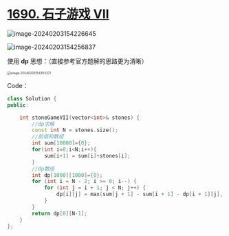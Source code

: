 # [1690. 石子游戏 VII](https://leetcode.cn/problems/stone-game-vii/)



![image-20240203154226645](http://henry-typora.oss-cn-beijing.aliyuncs.com/img/image-20240203154226645.png)

![image-20240203154256837](http://henry-typora.oss-cn-beijing.aliyuncs.com/img/image-20240203154256837.png)



使用 **dp** 思想：（直接参考官方题解的思路更为清晰）

<img src="http://henry-typora.oss-cn-beijing.aliyuncs.com/img/image-20240203154353371.png" alt="image-20240203154353371" style="zoom:50%;" />



Code：

```c++
class Solution {
public:

    int stoneGameVII(vector<int>& stones) {
        //dp求解
        const int N = stones.size();
        //前缀和数组
        int sum[10000]={0};
        for(int i=0;i<N;i++){
            sum[i+1] = sum[i]+stones[i];
        }
        //dp数组
        int dp[1000][1000]={0};
        for (int i = N - 2; i >= 0; i--) {
            for (int j = i + 1; j < N; j++) {
                dp[i][j] = max(sum[j + 1] - sum[i + 1] - dp[i + 1][j], sum[j] - sum[i] - dp[i][j - 1]);
            }
        }
        return dp[0][N-1];
    }
};
```

